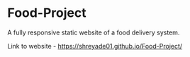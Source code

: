 # Food-Project

A fully responsive static website of a food delivery system.

Link to website - https://shreyade01.github.io/Food-Project/
